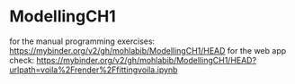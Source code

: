 # ModellingCH1
for the manual programming exercises: https://mybinder.org/v2/gh/mohlabib/ModellingCH1/HEAD
for the web app check: https://mybinder.org/v2/gh/mohlabib/ModellingCH1/HEAD?urlpath=voila%2Frender%2Ffittingvoila.ipynb
